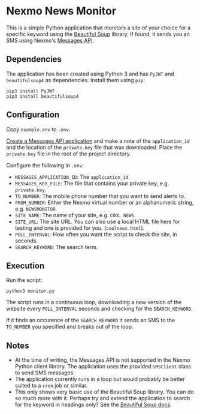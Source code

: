 # Nexmo News Monitor

This is a simple Python application that monitors a site of your choice for a specific keyword using the [Beautiful Soup](https://www.crummy.com/software/BeautifulSoup/) library. If found, it sends you an SMS using Nexmo's [Messages API](https://developer.nexmo.com/messages/overview).

## Dependencies

The application has been created using Python 3 and has `PyJWT` and `beautifulsoup4` as dependencies. Install them using `pip`:

```
pip3 install PyJWT
pip3 install beautifulsoup4
```

## Configuration

Copy `example.env` to `.env`.

[Create a Messages API application](https://developer.nexmo.com/messages/code-snippets/create-an-application#how-to-create-a-messages-and-dispatch-application-using-the-dashboard) and make a note of the `application_id` and the location of the `private.key` file that was downloaded. Place the `private.key` file in the root of the project directory.

Configure the following in `.env`:

* `MESSAGES_APPLICATION_ID`: The `application_id`.
* `MESSAGES_KEY_FILE`: The file that contains your private key, e.g. `private.key`.
* `TO_NUMBER`: The mobile phone number that you want to send alerts to.
* `FROM_NUMBER`: Either the Nexmo virtual number or an alphanumeric string, e.g. `NEWSMONITOR`.
* `SITE_NAME`: The name of your site, e.g. `COOL NEWS`.
* `SITE_URL`: The site URL. You can also use a local HTML file here for testing and one is provided for you. (`coolnews.html`).
* `POLL_INTERVAL`: How often you want the script to check the site, in seconds.
* `SEARCH_KEYWORD`: The search term.

## Execution

Run the script:

```
python3 monitor.py
```

The script runs in a continuous loop, downloading a new version of the website every `POLL_INTERVAL` seconds and checking for the `SEARCH_KEYWORD`.

If it finds an occurence of the `SEARCH_KEYWORD` it sends an SMS to the `TO_NUMBER` you specified and breaks out of the loop.

## Notes

* At the time of writing, the Messages API is not supported in the Nexmo Python client library. The application uses the provided `SMSClient` class to send SMS messages.
* The application currently runs in a loop but would probably be better suited to a `cron` job or similar.
* This only shows very basic use of the Beautiful Soup library. You can do so much more with it. Perhaps try and extend the application to search for the keyword in headings only? See the [Beautiful Soup docs](https://www.crummy.com/software/BeautifulSoup/bs4/doc/).


